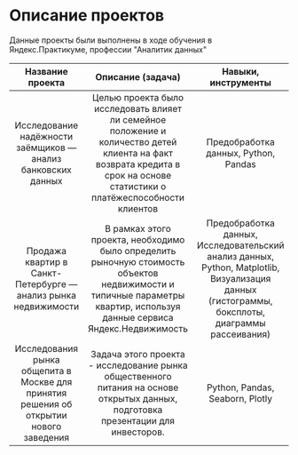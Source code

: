 # Описание проектов

Данные проекты были выполнены в ходе обучения в Яндекс.Практикуме, профессии "Аналитик данных"

| Название проекта | Описание (задача) | Навыки, инструменты |
| :--------------------: | :---------------------: |:---------------------------:|
| Исследование надёжности заёмщиков — анализ банковских данных | Целью проекта было исследовать влияет ли семейное положение и количество детей клиента на факт возврата кредита в срок на основе статистики о платёжеспособности клиентов | Предобработка данных, Python, Pandas |
| Продажа квартир в Санкт-Петербурге — анализ рынка недвижимости | В рамках этого проекта, необходимо было определить рыночную стоимость объектов недвижимости и типичные параметры квартир, используя данные сервиса Яндекс.Недвижимость | Предобработка данных, Исследовательский анализ данных, Python, Matplotlib, Визуализация данных (гистограммы, боксплоты, диаграммы рассеивания) |
| Исследования рынка общепита в Москве для принятия решения об открытии нового заведения | Задача этого проекта - исследование рынка общественного питания на основе открытых данных, подготовка презентации для инвесторов. | Python, Pandas, Seaborn, Plotly |
